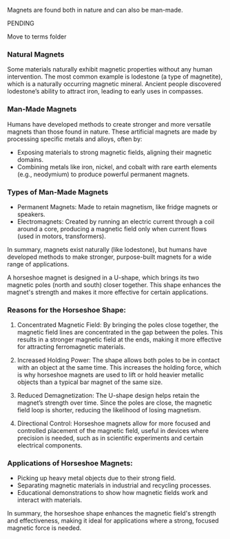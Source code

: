 Magnets are found both in nature and can also be man-made.

PENDING

Move to terms folder

### Natural Magnets

Some materials naturally exhibit magnetic properties without any human intervention. The most common example is lodestone (a type of magnetite), which is a naturally occurring magnetic mineral. Ancient people discovered lodestone’s ability to attract iron, leading to early uses in compasses.

### Man-Made Magnets

Humans have developed methods to create stronger and more versatile magnets than those found in nature. These artificial magnets are made by processing specific metals and alloys, often by:

- Exposing materials to strong magnetic fields, aligning their magnetic domains.
- Combining metals like iron, nickel, and cobalt with rare earth elements (e.g., neodymium) to produce powerful permanent magnets.

### Types of Man-Made Magnets

- Permanent Magnets: Made to retain magnetism, like fridge magnets or speakers.
- Electromagnets: Created by running an electric current through a coil around a core, producing a magnetic field only when current flows (used in motors, transformers).

In summary, magnets exist naturally (like lodestone), but humans have developed methods to make stronger, purpose-built magnets for a wide range of applications.

A horseshoe magnet is designed in a U-shape, which brings its two magnetic poles (north and south) closer together. This shape enhances the magnet's strength and makes it more effective for certain applications.

### Reasons for the Horseshoe Shape:

1. Concentrated Magnetic Field: By bringing the poles close together, the magnetic field lines are concentrated in the gap between the poles. This results in a stronger magnetic field at the ends, making it more effective for attracting ferromagnetic materials.

2. Increased Holding Power: The shape allows both poles to be in contact with an object at the same time. This increases the holding force, which is why horseshoe magnets are used to lift or hold heavier metallic objects than a typical bar magnet of the same size.

3. Reduced Demagnetization: The U-shape design helps retain the magnet’s strength over time. Since the poles are close, the magnetic field loop is shorter, reducing the likelihood of losing magnetism.

4. Directional Control: Horseshoe magnets allow for more focused and controlled placement of the magnetic field, useful in devices where precision is needed, such as in scientific experiments and certain electrical components.

### Applications of Horseshoe Magnets:

- Picking up heavy metal objects due to their strong field.
- Separating magnetic materials in industrial and recycling processes.
- Educational demonstrations to show how magnetic fields work and interact with materials.

In summary, the horseshoe shape enhances the magnetic field's strength and effectiveness, making it ideal for applications where a strong, focused magnetic force is needed.
